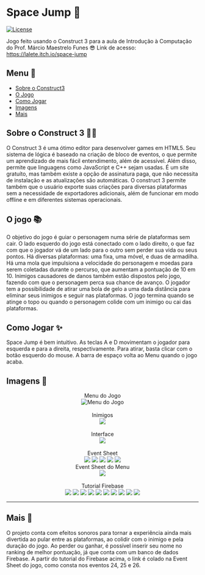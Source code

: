 # Space Jump 🚀

[![License](https://img.shields.io/badge/License-MIT-blue.svg)](LICENSE)

Jogo feito usando o Construct 3 para a aula de Introdução à Computação do Prof. Márcio Maestrelo Funes 😎
Link de acesso: https://lalete.itch.io/space-jump

## Menu 🚀

- [Sobre o Construct3](https://github.com/DiasEllen26/template-readme/tree/main/construct)
- [O Jogo](https://github.com/DiasEllen26/template-readme/tree/main/jogo)
- [Como Jogar](https://github.com/DiasEllen26/template-readme/blob/main/cards/instrucoes.md)
- [Imagens](https://github.com/DiasEllen26/template-readme/blob/main/cards/imagens.md)
- [Mais](https://github.com/DiasEllen26/template-readme/blob/main/icones/mais.md)

## Sobre o Construct 3 🙋‍♂️

O Construct 3 é uma ótimo editor para desenvolver games em HTML5. Seu sistema de lógica é baseado na criação de bloco de eventos, o que permite um aprendizado de mais fácil entendimento, além de acessível. Além disso, permite que linguagens como JavaScript e C++ sejam usadas. É um site gratuíto, mas também existe a opção de assinatura paga, que não necessita de instalação e as atualizações são automáticas. O construct 3 permite também que o usuário exporte suas criações para diversas plataformas sem a necessidade de exportadores adicionais, além de funcionar em modo offline e em diferentes sistemas operacionais.  

## O jogo 📚

O objetivo do jogo é guiar o personagem numa série de plataformas sem cair. O lado esquerdo do jogo está conectado com o lado direito, o que faz com que o jogador vá de um lado para o outro sem perder sua vida ou seus pontos. Há diversas plataformas: uma fixa, uma móvel, e duas de armadilha. Há uma mola que impulsiona a velocidade do personagem e moedas para serem coletadas durante o percurso, que aumentam a pontuação de 10 em 10. Inimigos causadores de danos também estão dispostos pelo jogo, fazendo com que o personagem perca sua chance de avanço. O jogador tem a possibilidade de atirar uma bola de gelo a uma dada distância para eliminar seus inimigos e seguir nas plataformas. O jogo termina quando se atinge o topo ou quando o personagem colide com um inimigo ou cai das plataformas.

## Como Jogar ✨

Space Jump é bem intuitivo. As teclas A e D movimentam o jogador para esquerda e para a direita, respectivamente. Para atirar, basta clicar com o botão esquerdo do mouse. A barra de espaço volta ao Menu quando o jogo acaba.

## Imagens 🚀

<div align = "center">
  Menu do Jogo<br>
  <img alt = "Menu do Jogo" src = "https://github.com/user-attachments/assets/2bc99f30-d587-471f-82bf-1a2eb1af1ccd"><br><br>
  Inimigos<br>
  <img src = "https://github.com/user-attachments/assets/a878ac00-4f7b-4f37-80e2-d83207ad4f13"><br><br>
  Interface<br>
  <img src = "https://github.com/user-attachments/assets/d54acdac-88c0-451d-9f40-3c3af313bee4"><br><br>
  Event Sheet<br>
  <img src = "https://github.com/user-attachments/assets/8ed27ef6-4959-4e76-9a9f-16746e08e793">
  <img src = "https://github.com/user-attachments/assets/189752b3-f18d-4094-82e5-2e102f210b00">
  <img src = "https://github.com/user-attachments/assets/8c796972-ef23-4735-a6e9-7d2e6e0457cf">
  <img src = "https://github.com/user-attachments/assets/6a1a1dfa-2771-4b12-8244-ccd279861aef">
  <img src = "https://github.com/user-attachments/assets/fc11ac21-98f9-43ad-901b-1c496a03d9ab"><br>
  Event Sheet do Menu<br>
  <img src = "https://github.com/user-attachments/assets/88ac8e31-9328-4687-8bda-5bc1f9d8d96d"><br><br>
  Tutorial Firebase<br>
  <img src = "https://github.com/user-attachments/assets/2bd65ee4-71f8-432c-9a3d-8f8e691a4791">
  <img src = "https://github.com/user-attachments/assets/a9cd10c9-c56a-4ac2-81a1-63b69a91eb24">
  <img src = "https://github.com/user-attachments/assets/0ce7330c-4510-436c-a033-8dd05c96f35d">
  <img src = "https://github.com/user-attachments/assets/afbf432e-30f4-47b0-b964-3f9c1d763f54">
  <img src = "https://github.com/user-attachments/assets/cf20b8bd-c4b6-44e9-a4c7-378facc82d8a">
  <img src = "https://github.com/user-attachments/assets/2b8a4b6f-5db2-4f59-b049-b6a4271284cb">
  <img src = "https://github.com/user-attachments/assets/1c2f9a4c-4a4d-48eb-89c9-0b78103a8914">
  <img src = "https://github.com/user-attachments/assets/4ac77df2-440c-478b-83d8-bd58c990ad65">
  <img src = "https://github.com/user-attachments/assets/26a0ac09-b8ce-46aa-a3db-3fb0e6d40e63">
  <img src = "https://github.com/user-attachments/assets/9cc06b45-ea8a-45f9-b4f7-5f0d9939f3a5">
</div>

---

## Mais 🤝

O projeto conta com efeitos sonoros para tornar a experiência ainda mais divertida ao pular entre as plataformas, ao colidir com o inimigo e pela duração do jogo. Ao perder ou ganhar, é possível inserir seu nome no ranking de melhor pontuação, já que conta com um banco de dados Firebase. A partir do tutorial do Firebase acima, o link é colado na Event Sheet do jogo, como consta nos eventos 24, 25 e 26.
